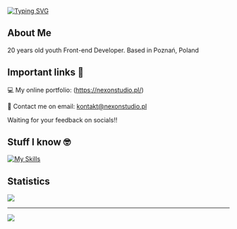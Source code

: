 [![Typing SVG](https://readme-typing-svg.demolab.com?font=Fira+Code&duration=3000&pause=2000&color=F7F7F7&width=435&lines=Hi+there%2C+I'm+Marcin+Kaczmarek!+%F0%9F%91%BE)](https://git.io/typing-svg)

## About Me
20 years old youth Front-end Developer. Based in Poznań, Poland

## Important links 🔗

💻 My online portfolio: (https://nexonstudio.pl/)

📧 Contact me on email: kontakt@nexonstudio.pl

Waiting for your feedback on socials!!

## Stuff I know 🤓

[![My Skills](https://skillicons.dev/icons?i=html,css,js,react,sass,php,ae,pr,ps,git,vscode&theme=dark)](https://skillicons.dev) <br/>

## Statistics 
![](https://github-readme-streak-stats.herokuapp.com/?user=nexonyt&theme=dark&hide_border=false)<br/>

---
[![](https://visitcount.itsvg.in/api?id=nexonyt&icon=0&color=0)](https://visitcount.itsvg.in)
